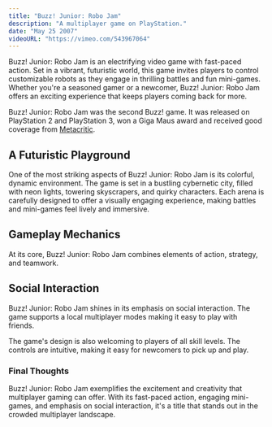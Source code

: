 ```yaml
---
title: "Buzz! Junior: Robo Jam"
description: "A multiplayer game on PlayStation."
date: "May 25 2007"
videoURL: "https://vimeo.com/543967064"
---
```


Buzz! Junior: Robo Jam is an electrifying video game with  fast-paced action. Set in a vibrant,
futuristic world, this game invites players to control customizable robots as they engage in
thrilling battles and fun mini-games. Whether you're a seasoned gamer or a newcomer, Buzz! Junior:
Robo Jam offers an exciting experience that keeps players coming back for more.

Buzz! Junior: Robo Jam was the second Buzz! game. It was released on PlayStation 2
and PlayStation 3, won a Giga Maus award and received good coverage from
[Metacritic](https://www.metacritic.com/game/buzz-junior-robojam/).

## A Futuristic Playground

One of the most striking aspects of Buzz! Junior: Robo Jam is its colorful, dynamic environment.
The game is set in a bustling cybernetic city, filled with neon lights, towering skyscrapers, and
quirky characters. Each arena is carefully designed to offer a visually engaging experience, making
battles and mini-games feel lively and immersive.

## Gameplay Mechanics

At its core, Buzz! Junior: Robo Jam combines elements of action, strategy, and teamwork.

## Social Interaction

Buzz! Junior: Robo Jam shines in its emphasis on social interaction. The game supports a local
multiplayer modes making it easy to play with friends.

The game's design is also welcoming to players of all skill levels. The controls are intuitive,
making it easy for newcomers to pick up and play.

### Final Thoughts

Buzz! Junior: Robo Jam exemplifies the excitement and creativity that multiplayer gaming can offer.
With its fast-paced action, engaging mini-games, and emphasis on social interaction, it's a title
that stands out in the crowded multiplayer landscape.
